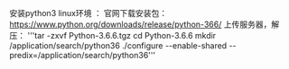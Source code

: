 安装python3
    linux环境 ：
    官网下载安装包：
    https://www.python.org/downloads/release/python-366/
    上传服务器，解压：
    '''tar -zxvf Python-3.6.6.tgz
    cd Python-3.6.6
    mkdir /application/search/python36
    ./configure --enable-shared --predix=/application/search/python36'''

